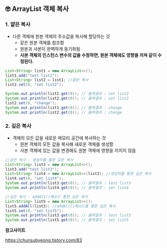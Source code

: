## 🤓 ArrayList 객체 복사

### 1. 얕은 복사

- 다른 객체에 원본 객체의 주소값을 복사해 할당하는 것
    - 같은 원본 객체를 참조함
    - 원본과 사본이 완벽하게 동기화됨
    - **사본 객체의 인스턴스 변수의 값을 수정하면, 원본 객체에도 영향을 끼쳐 같이 수정된다.**

```java
List<String> list1 = new ArrayList<>();
list1.add("test list1");
List<String> list2 = list1; //얕은 복사
list2.set(0, "set list2");

System.out.println(list1.get(0)); // 출력결과 : set list2
System.out.println(list2.get(0)); // 출력결과 : set list2
list2.set(0, "change");
System.out.println(list1.get(0)); // 출력결과 : change
System.out.println(list2.get(0)); // 출력결과 : change
```

### 2. 깊은 복사

- 객체의 모든 값을 새로운 메모리 공간에 복사하는 것
    - 원본 객체의 모든 값을 복사해 새로운 객체를 생성함
    - 사본 객체에 있는 값을 변경해도 원본 객체에 영향을 끼치지 않음

```java
//깊은 복사 - 생성자를 통한 깊은 복사
List<String> list3 = new ArrayList<>();
list3.add("test list3");
List<String> list4 = new ArrayList<>(list3); //생성자를 통한 깊은 복사
list4.set(0, "set list4");
System.out.println(list3.get(0)); // 출력결과 : test list3
System.out.println(list4.get(0)); // 출력결과 : set list4

//깊은 복사 - addAll()메소드 통한 깊은 복사
List<String> list5 = new ArrayList<>();
list5.addAll(list3); //addAll()메소드를 통한 깊은 복사
list5.set(0, "set list5");
System.out.println(list3.get(0)); // 출력결과 : test list3
System.out.println(list5.get(0)); // 출력결과 : set list5

```

**참고사이트**

https://chunsubyeong.tistory.com/83
